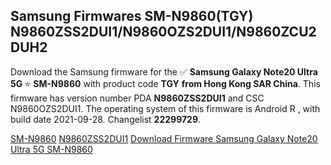 <h2>Samsung Firmwares SM-N9860(TGY) N9860ZSS2DUI1/N9860OZS2DUI1/N9860ZCU2DUH2</h2>
Download the Samsung firmware for the ✅ <strong>Samsung Galaxy Note20 Ultra 5G </strong> ⭐ <strong>SM-N9860</strong> with product code <strong>TGY</strong> <strong> from Hong Kong SAR China</strong>. This firmware has version number PDA <strong>N9860ZSS2DUI1</strong> and CSC N9860OZS2DUI1. The operating system of this firmware is Android R , with build date 2021-09-28. Changelist <strong>22299729</strong>.


[SM-N9860](https://samfirm.shop/samsung/model/SM-N9860)
[N9860ZSS2DUI1](https://samfirm.shop/samsung/pda/N9860ZSS2DUI1)
[Download Firmware Samsung Galaxy Note20 Ultra 5G SM-N9860](https://samfirm.shop/samsung/firmware/460566)

